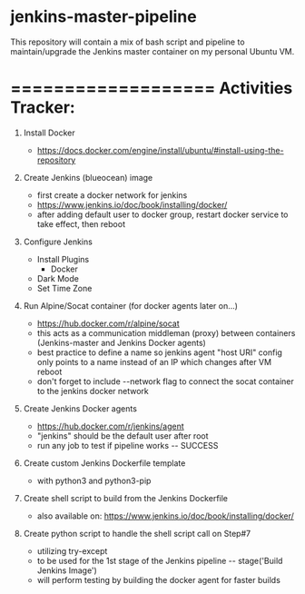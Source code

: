 # jenkins-master-pipeline
This repository will contain a mix of bash script and pipeline to maintain/upgrade the Jenkins master container on my personal Ubuntu VM.


===================
Activities Tracker:
===================

1. Install Docker
    - https://docs.docker.com/engine/install/ubuntu/#install-using-the-repository

2. Create Jenkins (blueocean) image
    - first create a docker network for jenkins
    - https://www.jenkins.io/doc/book/installing/docker/
    - after adding default user to docker group, restart docker service to take effect, then reboot

3. Configure Jenkins
    - Install Plugins
        - Docker
    - Dark Mode
    - Set Time Zone

4. Run Alpine/Socat container (for docker agents later on...)
    - https://hub.docker.com/r/alpine/socat
    - this acts as a communication middleman (proxy) between containers (Jenkins-master and Jenkins Docker agents)
    - best practice to define a name so jenkins agent "host URI" config only points to a name instead of an IP which changes after VM reboot
    - don't forget to include --network flag to connect the socat container to the jenkins docker network

5. Create Jenkins Docker agents    
    - https://hub.docker.com/r/jenkins/agent
    - "jenkins" should be the default user after root
    - run any job to test if pipeline works -- SUCCESS

6. Create custom Jenkins Dockerfile template
    - with python3 and python3-pip

7. Create shell script to build from the Jenkins Dockerfile
    - also available on: https://www.jenkins.io/doc/book/installing/docker/

8. Create python script to handle the shell script call on Step#7
    - utilizing try-except
    - to be used for the 1st stage of the Jenkins pipeline -- stage('Build Jenkins Image')
    - will perform testing by building the docker agent for faster builds



